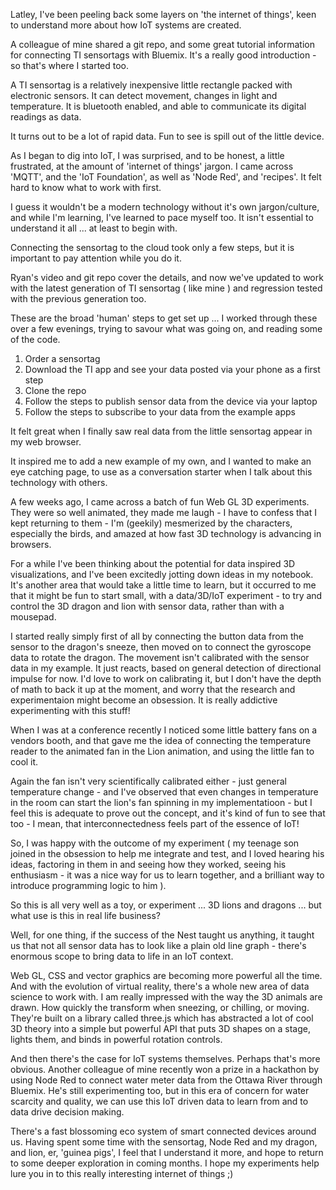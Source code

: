 Latley, I've been peeling back some layers on 'the internet of things', keen to understand more about how IoT systems are created.

A colleague of mine shared a git repo, and some great tutorial information for connecting TI sensortags with Bluemix. It's a really good introduction - so that's where I started too.

A TI sensortag is a relatively inexpensive little rectangle packed with electronic sensors. It can detect movement, changes in light and temperature. It is bluetooth enabled, and able to communicate its digital readings as data. 

It turns out to be a lot of rapid data. Fun to see is spill out of the little device.

As I began to dig into IoT, I was surprised, and to be honest, a little frustrated, at the amount of 'internet of things' jargon. I came across 'MQTT', and the 'IoT Foundation', as well as 'Node Red', and 'recipes'. It felt hard to know what to work with first. 

I guess it wouldn't be a modern technology without it's own jargon/culture, and while I'm learning, I've learned to pace myself too. It isn't essential to understand it all ... at least to begin with.

Connecting the sensortag to the cloud took only a few steps, but it is important to pay attention while you do it. 

Ryan's video and git repo cover the details, and now we've updated to work with the latest generation of TI sensortag ( like mine ) and regression tested with the previous generation too.

These are the broad 'human' steps to get set up ... I worked through these over a few evenings, trying to savour what was going on, and reading some of the code.

1. Order a sensortag
2. Download the TI app and see your data posted via your phone as a first step
3. Clone the repo
4. Follow the steps to publish sensor data from the device via your laptop
5. Follow the steps to subscribe to your data from the example apps

It felt great when I finally saw real data from the little sensortag appear in my web browser.

It inspired me to add a new example of my own, and I wanted to make an eye catching page, to use as a conversation starter when I talk about this technology with others. 

A few weeks ago, I came across a batch of fun Web GL 3D experiments. They were so well animated, they made me laugh - I have to confess that I kept returning to them - I'm (geekily) mesmerized by the characters, especially the birds, and amazed at how fast 3D technology is advancing in browsers. 

For a while I've been thinking about the potential for data inspired 3D visualizations, and I've been excitedly jotting down ideas in my notebook. It's another area that would take a little time to learn, but it occurred to me that it might be fun to start small, with a data/3D/IoT experiment - to try and control the 3D dragon and lion with sensor data, rather than with a mousepad.

I started really simply first of all by connecting the button data from the sensor to the dragon's sneeze, then moved on to connect the gyroscope data to rotate the dragon. The movement isn't calibrated with the sensor data in my example. It just reacts, based on general detection of directional impulse for now. I'd love to work on calibrating it, but I don't have the depth of math to back it up at the moment, and worry that the research and experimentaion might become an obsession. It is really addictive experimenting with this stuff!

When I was at a conference recently I noticed some little battery fans on a vendors booth, and that gave me the idea of connecting the temperature reader to the animated fan in the Lion animation, and using the little fan to cool it. 

Again the fan isn't very scientifically calibrated either - just general temperature change - and I've observed that even changes in temperature in the room can start the lion's fan spinning in my implementatioon - but I feel this is adequate to prove out the concept, and it's kind of fun to see that too - I mean, that interconnectedness feels part of the essence of IoT!

So, I was happy with the outcome of my experiment ( my teenage son joined in the obsession to help me integrate and test, and I loved hearing his ideas, factoring in them in and seeing how they worked, seeing his enthusiasm - it was a nice way for us to learn together, and a brilliant way to introduce programming logic to him ).

So this is all very well as a toy, or experiment ... 3D lions and dragons ... but what use is this in real life business? 

Well, for one thing, if the success of the Nest taught us anything, it taught us that not all sensor data has to look like a plain old line graph - there's enormous scope to bring data to life in an IoT context. 

Web GL, CSS and vector graphics are becoming more powerful all the time. And with the evolution of virtual reality, there's a whole new area of data science to work with. I am really impressed with the way the 3D animals are drawn. How quickly the transform when sneezing, or chilling, or moving. They're built on a library called three.js which has abstracted a lot of cool 3D theory into a simple but powerful API that puts 3D shapes on a stage, lights them, and binds in powerful rotation controls.

And then there's the case for IoT systems themselves. Perhaps that's more obvious. Another colleague of mine recently won a prize in a hackathon by using Node Red to connect water meter data from the Ottawa River through Bluemix. He's still experimenting too, but in this era of concern for water scarcity and quality, we can use this IoT driven data to learn from and to data drive decision making.

There's a fast blossoming eco system of smart connected devices around us. Having spent some time with the sensortag, Node Red and my dragon, and lion, er, 'guinea pigs', I feel that I understand it more, and hope to return to some deeper exploration in coming months. I hope my experiments help lure you in to this really interesting internet of things ;)